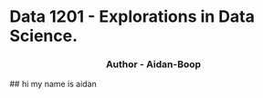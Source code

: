 # Data 1201 - Explorations in Data Science.
<h3 align="center">Author - Aidan-Boop</h3>
## hi my name is aidan
